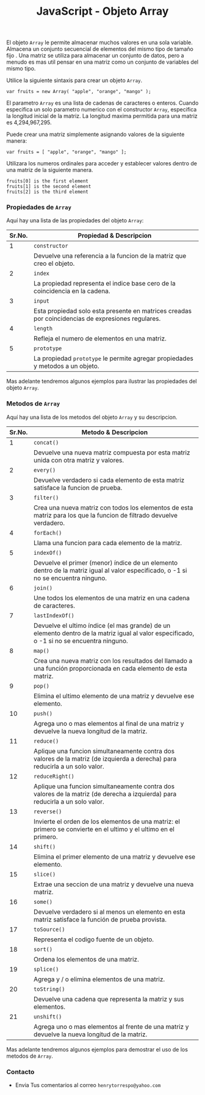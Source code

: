 ﻿---
title: JavaScript - Objeto Array
description: El objeto `Array` o matriz es un conjunto ordenado de valores al que se refiere con un nombre y un índice.  
categories: Blog
comments: true
---

El objeto `Array` le permite almacenar muchos valores en una sola variable. Almacena un conjunto secuencial de elementos del mismo tipo de tamaño fijo . Una matriz se utiliza para almacenar un conjunto de datos, pero a menudo es mas util pensar en una matriz como un conjunto de variables del mismo tipo.


Utilice la siguiente sintaxis para crear un objeto `Array`.

```terminal
var fruits = new Array( "apple", "orange", "mango" );
```

El parametro `Array` es una lista de cadenas de caracteres o enteros. Cuando especifica un solo parametro numerico con el constructor `Array`, especifica la longitud inicial de la matriz. La longitud maxima permitida para una matriz es 4,294,967,295.

Puede crear una matriz simplemente asignando valores de la siguiente manera:

```terminal
var fruits = [ "apple", "orange", "mango" ];
```

Utilizara los numeros ordinales para acceder y establecer valores dentro de una matriz de la siguiente manera.

```terminal
fruits[0] is the first element
fruits[1] is the second element
fruits[2] is the third element
```

### Propiedades de `Array`

Aquí hay una lista de las propiedades del objeto `Array`:

| Sr.No. |	Propiedad & Descripcion  |
|--------|---------------------------|
| 1      | `constructor`             |
|        | Devuelve una referencia a la funcion de la matriz que creo el objeto. |
| 2      | `index`                   |
|        | La propiedad representa el indice base cero de la coincidencia en la cadena. |
| 3      | `input`                   |
|        | Esta propiedad solo esta presente en matrices creadas por coincidencias de expresiones regulares. |
| 4      | `length`                  |
|        | Refleja el numero de elementos en una matriz. |
| 5      | `prototype`               |
|        | La propiedad `prototype` le permite agregar propiedades y metodos a un objeto.  |

Mas adelante tendremos algunos ejemplos para ilustrar las propiedades del objeto `Array`.


### Metodos de `Array`

Aquí hay una lista de los metodos del objeto `Array` y su descripcion.

| Sr.No. |	Metodo & Descripcion  |
|--------|------------------------|
| 1      | `concat()`             |
|        | Devuelve una nueva matriz compuesta por esta matriz unida con otra matriz y valores. |
| 2      | `every()`              |
|        | Devuelve verdadero si cada elemento de esta matriz satisface la funcion de prueba. |
| 3      | `filter()`             |
|        | Crea una nueva matriz con todos los elementos de esta matriz para los que la funcion de filtrado devuelve verdadero.|
| 4      | `forEach()`            |
|        | Llama una funcion para cada elemento de la matriz.|
| 5      | `indexOf()`            |
|        | Devuelve el primer (menor) índice de un elemento dentro de la matriz igual al valor especificado, o -1 si no se encuentra ninguno.|
| 6      | `join()`               |
|        | Une todos los elementos de una matriz en una cadena de caracteres.|
| 7      | `lastIndexOf()`        |
|        | Devuelve el ultimo índice (el mas grande) de un elemento dentro de la matriz igual al valor especificado, o -1 si no se encuentra ninguno.|
| 8      | `map()`                |
|        | Crea una nueva matriz con los resultados del llamado a una función proporcionada en cada elemento de esta matriz.|
| 9      | `pop()`                |
|        | Elimina el ultimo elemento de una matriz y devuelve ese elemento.|
| 10     | `push()`               |
|        | Agrega uno o mas elementos al final de una matriz y devuelve la nueva longitud de la matriz.|
| 11     | `reduce()`             |
|        | Aplique una funcion simultaneamente contra dos valores de la matriz (de izquierda a derecha) para reducirla a un solo valor.|
| 12     | `reduceRight()`        |
|        | Aplique una funcion simultaneamente contra dos valores de la matriz (de derecha a izquierda) para reducirla a un solo valor.|
| 13     | `reverse()`            |
|        | Invierte el orden de los elementos de una matriz: el primero se convierte en el ultimo y el ultimo en el primero.|
| 14     | `shift()`              |
|        | Elimina el primer elemento de una matriz y devuelve ese elemento.|
| 15     | `slice()`              |
|        | Extrae una seccion de una matriz y devuelve una nueva matriz.|
| 16     | `some()`               |
|        | Devuelve verdadero si al menos un elemento en esta matriz satisface la función de prueba provista.|
| 17     | `toSource()`           |
|        | Representa el codigo fuente de un objeto.|
| 18     | `sort()`               |
|        | Ordena los elementos de una matriz.|
| 19     | `splice()`             |
|        | Agrega y / o elimina elementos de una matriz.|
| 20     | `toString()`           |
|        | Devuelve una cadena que representa la matriz y sus elementos.|
| 21     | `unshift()`            |
|        | Agrega uno o mas elementos al frente de una matriz y devuelve la nueva longitud de la matriz.|

Mas adelante tendremos algunos ejemplos para demostrar el uso de los metodos de `Array`.

### Contacto

- Envia Tus comentarios al correo `henrytorrespo@yahoo.com`
